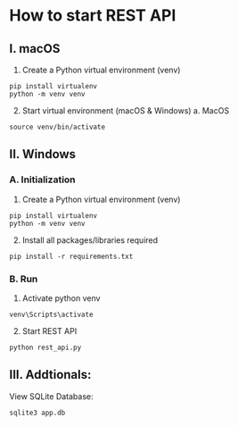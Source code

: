 # How to start REST API

## I. macOS
1. Create a Python virtual environment (venv)

```
pip install virtualenv
python -m venv venv
```

2. Start virtual environment (macOS & Windows)
   a. MacOS

```
source venv/bin/activate
```

## II. Windows

### A. Initialization

1. Create a Python virtual environment (venv)

```
pip install virtualenv
python -m venv venv
```

2. Install all packages/libraries required
```
pip install -r requirements.txt
```


### B. Run

1. Activate python venv
```
venv\Scripts\activate
```

2. Start REST API
```
python rest_api.py
```


## III. Addtionals:

View SQLite Database:

```
sqlite3 app.db
```
